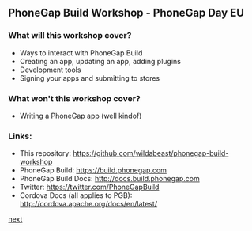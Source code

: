 ## PhoneGap Build Workshop - PhoneGap Day EU

### What will this workshop cover?

- Ways to interact with PhoneGap Build
- Creating an app, updating an app, adding plugins
- Development tools
- Signing your apps and submitting to stores

### What won't this workshop cover?

- Writing a PhoneGap app (well kindof)

### Links:

  - This repository: https://github.com/wildabeast/phonegap-build-workshop
  - PhoneGap Build: https://build.phonegap.com
  - PhoneGap Build Docs: http://docs.build.phonegap.com
  - Twitter: https://twitter.com/PhoneGapBuild
  - Cordova Docs (all applies to PGB): http://cordova.apache.org/docs/en/latest/

[next](1-ways-to-interact-with-build.md)